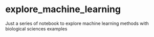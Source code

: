 # explore_machine_learning
Just a series of notebook to explore machine learning methods with biological sciences examples
